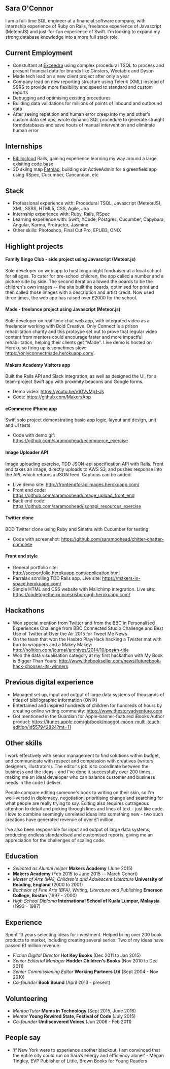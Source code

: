 ## Sara O'Connor

I am a full-time SQL engineer at a financial software company, with internship experience of Ruby on Rails, freelance experience of Javascript (MeteorJS) and just-for-fun experience of Swift. I'm looking to expand my strong database knowledge into a more full stack role.

## Current Employment
- Constultant at [Exceedra](http://www.exceedra.com/) using complex procedural TSQL to process and present financial data for brands like Ginsters, Weetabix and Dyson
- Made tech lead on a new client project after only a year
- Company lead on new reporting structure using Telerik (XML) instead of SSRS to provide more flexibility and speed to standard and custom reports
- Debugging and optimising existing procedures
- Building data validations for millions of points of inbound and outbound data
- After seeing repetition and human error creep into my and other's custom data set ups, wrote dynamic SQL procedure to generate straight formdatabases and save hours of manual intervention and eliminate human error

## Internships
- [Bibliocloud](http://bibliocloud.com/) Rails, gaining experience learning my way around a large exisiting code base
- 3D skiing map [Fatmap](http://fatmap.com/), building out ActiveAdmin for a greenfield app using RSpec, Cucumber, Cancancan, etc

## Stack
- Professional experience with: Procedural TSQL, Javascript (MeteorJS), XML, SSRS, HTML5, CSS, Agile, Jira
- Internship experience with: Ruby, Rails, RSpec
- Learning experience with: Swift, XCode, Postgres, Cucumber, Capybara, Angular, Karma, Protractor, Jasmine
- Other skills: Photoshop, Final Cut Pro, EPUB3, ONIX


## Highlight projects
#### Family Bingo Club - side project using Javascript (Meteor.js)
Sole developer on web app to host bingo night fundraiser at a local school for all ages. To cater for pre-school children, the app called a number and a picture side by side. The second iteration allowed the boards to be the children's own images -- the site built the boards, optimised for print and then called those images with a description and artist credit. Now used three times, the web app has raised over £2000 for the school.

#### Made - freelance project using Javascript (Meteor.js)
Sole developer on real-time chat web app, with integrated video as a freelancer working with Bold Creative. Only Connect is a prison rehablitation charity and this protoype set out to prove that regular video content from mentors could encourage faster and more impactful rehabilitation, helping their clients get "Made". Live demo is hosted on Heroku so firing up is sometimes slow: https://onlyconnectmade.herokuapp.com/.

#### Makers Academy Visitors app
Built the Rails API and Slack integration, as well as designed the UI, for a team-project Swift app with proximity beacons and Google forms.
- Demo video: https://youtu.be/v1GVvMg1-Js
- Code: https://github.com/MakersApp

#### eCommerce iPhone app
Swift solo project demonstrating basic app logic, layout and design, unit and UI tests
- Code with demo gif: https://github.com/saramoohead/ecommerce_exercise

#### Image Uploader API
Image uploading exercise, TDD JSON-api specification API with Rails. Front end takes an image, directly uploads to AWS S3, and pushes response into the API, which returns a JSON feed. Captions can be added.
- Live demo site: http://frontendforapiimages.herokuapp.com/
- Front end code: https://github.com/saramoohead/image_upload_front_end
- Back end code: https://github.com/saramoohead/jsonapi_resources_exercise

#### Twitter clone
BDD Twitter clone using Ruby and Sinatra with Cucumber for testing
- Code with screenshot: https://github.com/saramoohead/chitter-chatter-complete

#### Front end style
- General portfolio site: http://socportfolio.herokuapp.com/application.html
- Parralax scrolling TDD Rails app. Live site: https://makers-in-space.herokuapp.com/
- Simple HTML and CSS website with Mailchimp integration. Live site: https://codetogetherprincesrisborough.herokuapp.com/



## Hackathons
- Won special mention from Twitter and from the BBC in Personalised Experiences Challenge from BBC Connected Studio Challenge and Best Use of Twitter at Over the Air 2015 for Tweet Me News
- On the team that won the Hasbro Play/Hack hacking a Twister mat with burrito wrappers and a Makey Makey: http://holition.com/journal/archives/2014/10/pos#h-title
- Won the data visualisation category at my first hackathon with My Book is Bigger Than Yours: http://www.thebookseller.com/news/futurebook-hack-chooses-its-winners

## Previous digital experience
- Managed set up, input and output of large data systems of thousands of titles of bibliographic information (ONIX)
- Entertained and inspired hundreds of children for hundreds of hours by creating online writing community: https://www.thestoryadventure.com
- Got mentioned in the Guardian for Apple-banner-featured iBooks Author product: https://itunes.apple.com/gb/book/maggot-moon-multi-touch-edition/id557942824?mt=11

## Other skills
I work effectively with senior management to find solutions within budget, and communicate with respect and compassion with creatives (writers, designers, illustrators). The editor's job is to coordinate between the business and the ideas - and I've done it successfully over 200 times, making me an ideal developer who can balance customer and business needs in the code I deliver.

People compare editing someone's book to writing on their skin, so I'm well-versed in diplomacy, negotiation, prioritising change and searching for what people are really trying to say. Editing also requires outrageous attention to detail and picking through lines and lines of text - just like code. I love to combine seemingly unrelated ideas into something new - two such creations have generated revenue of over £1 million.

I've also been responsible for input and output of large data systems, producing endless standardised and customised reports, giving me an appreciation for the challenges of scaling code.

## Education
- *Selected as Alumni helper* **Makers Academy** (June 2015)
- **Makers Academy** (Feb 2015 to June 2015 -- March Cohort)
- *Master of Arts (MA), Children's and Adolescent Literature* **University of Reading, England** (2000 to 2001)
- *Bachelor of Fine Arts (BFA), Writing, Literature and Publishing* **Emerson College, Boston** (1997 - 2000)
- *High School Diploma* **International School of Kuala Lumpur, Malaysia** (1993 - 1997)

## Experience

Spent 13 years selecting ideas for investment. Helped bring over 200 book products to market, including creating several series. Two of my ideas have passed £1 million revenue.

- *Fiction Digital Director* **Hot Key Books** (Dec 2011 to Jan 2015)
- *Senior Editorial Manager* **Hodder Children's Books** (Nov 2010 to Dec 2011)
- *Senior Commissioning Editor* **Working Partners Ltd** (Sept 2004 - Nov 2010)
- *Co-founder* **Book Bound** (April 2013 - present)

## Volunteering
- *Mentor/Tutor* **Mums in Technology** (Sept 2015, June 2016)
- *Mentor* **Young Rewired State, Festival of Code** (July 2015)
- *Co-founder* **Undiscovered Voices** (Jun 2006 - Feb 2011)

## People say
- ‘If New York were to experience another blackout, I am convinced that the entire city could run on Sara’s energy and efficiency alone!’ - Megan Tingley, EVP Publisher of Little, Brown Books for Young Readers
